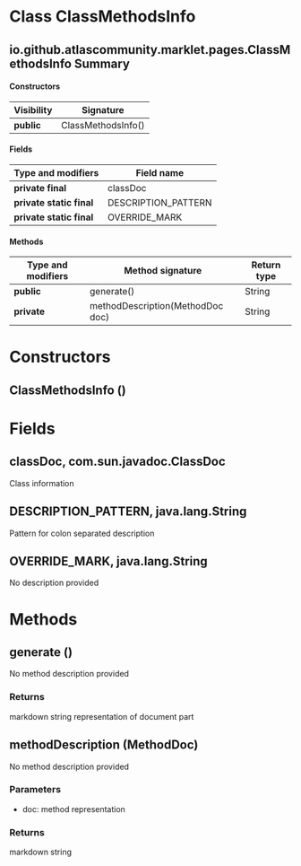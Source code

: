 Class ClassMethodsInfo
======================
io.github.atlascommunity.marklet.pages.ClassMethodsInfo
Summary
-------
#### Constructors
| Visibility | Signature          |
| ---------- | ------------------ |
| **public** | ClassMethodsInfo() |
#### Fields
| Type and modifiers       | Field name          |
| ------------------------ | ------------------- |
| **private final**        | classDoc            |
| **private static final** | DESCRIPTION_PATTERN |
| **private static final** | OVERRIDE_MARK       |
#### Methods
| Type and modifiers | Method signature                 | Return type |
| ------------------ | -------------------------------- | ----------- |
| **public**         | generate()                       | String      |
| **private**        | methodDescription(MethodDoc doc) | String      |

Constructors
============
ClassMethodsInfo ()
-------------------


Fields
======
classDoc, com.sun.javadoc.ClassDoc
----------------------------------
Class information

DESCRIPTION_PATTERN, java.lang.String
-------------------------------------
Pattern for colon separated description

OVERRIDE_MARK, java.lang.String
-------------------------------
No description provided


Methods
=======
generate ()
-----------
No method description provided
### Returns
markdown string representation of document part

methodDescription (MethodDoc)
-----------------------------
No method description provided
### Parameters
- doc: method representation
### Returns
markdown string


